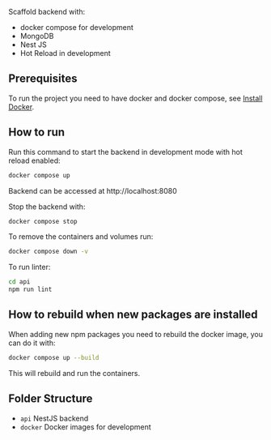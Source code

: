 Scaffold backend with:
- docker compose for development
- MongoDB
- Nest JS
- Hot Reload in development

## Prerequisites

To run the project you need to have docker and docker compose, see [Install Docker](https://docs.docker.com/engine/install/).

## How to run

Run this command to start the backend in development mode with hot reload enabled:
```bash
docker compose up
```

Backend can be accessed at http://localhost:8080

Stop the backend with:
```bash
docker compose stop
```

To remove the containers and volumes run:
```bash
docker compose down -v
```

To run linter:
```bash
cd api
npm run lint
```

## How to rebuild when new packages are installed

When adding new npm packages you need to rebuild the docker image, you can do it with:
```bash
docker compose up --build
```

This will rebuild and run the containers.

## Folder Structure

- `api` NestJS backend
- `docker` Docker images for development